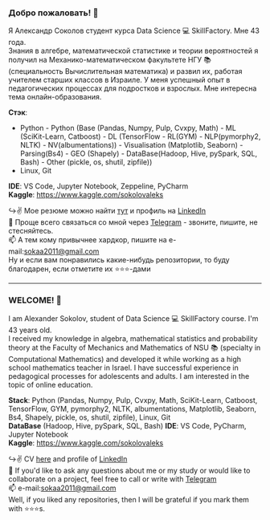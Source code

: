 ### Добро пожаловать! 👋

Я Александр Соколов студент курса Data Science 💻 SkillFactory. Мне 43 года.  
Знания в алгебре, математической статистике и теории вероятностей я получил на Механико-математическом факультете НГУ 📚 (специальность Вычислительная математика) и развил их, работая учителем старших классов в Израиле. У меня успешный опыт в педагогических процессах для подростков и взрослых. Мне интересна тема онлайн-образования.  

**Стэк**:  
- Python - Python (Base (Pandas, Numpy, Pulp, Cvxpy, Math) - ML (SciKit-Learn, Catboost) - DL (TensorFlow - RL(GYM) - NLP(pymorphy2, NLTK) - NV(albumentations)) - Visualisation (Matplotlib, Seaborn) - Parsing(Bs4) - GEO (Shapely) - DataBase(Hadoop, Hive, pySpark, SQL, Bash)  - Other (pickle, os, shutil, zipfile))  
- Linux, Git  

**IDE**: VS Code, Jupyter Notebook, Zeppeline, PyCharm  
**Kaggle**: https://www.kaggle.com/sokolovaleks

↪️✌️ Мое резюме можно найти [тут](https://hh.ru/resume/771742d4ff073fc5bb0039ed1f7368755a7a74) и профиль на [LinkedIn](https://www.linkedin.com/in/%D1%81%D0%BE%D0%BA%D0%BE%D0%BB%D0%BE%D0%B2-%D0%B0%D0%BB%D0%B5%D0%BA%D1%81%D0%B0%D0%BD%D0%B4%D1%80-05378037/)  
📩 Проще всего связаться со мной через [Telegram](https://t.me/aleks_2011) - звоните, пишите, не стесняйтесь.  
📫 А тем кому привычнее хардкор, пишите на e-mail:[sokaa2011@gmail.com](mailto:sokaa2011@gmail.com)  
Ну и если вам понравились какие-нибудь репозитории, то буду благодарен, если отметите их ⭐️⭐️⭐️-дами  

---
### WELCOME! 👋

I am Alexander Sokolov, student of Data Science 💻 SkillFactory course. I'm 43 years old.  
I received my knowledge in algebra, mathematical statistics and probability theory at the Faculty of Mechanics and Mathematics of NSU 📚 (specialty in Computational Mathematics) and developed it while working as a high school mathematics teacher in Israel. I have successful experience in pedagogical processes for adolescents and adults. I am interested in the topic of online education.  

**Stack**:  Python (Pandas, Numpy, Pulp, Cvxpy, Math, SciKit-Learn, Catboost, TensorFlow, GYM, pymorphy2, NLTK, albumentations, Matplotlib, Seaborn, Bs4, Shapely, pickle, os, shutil, zipfile), Linux, Git  
**DataBase** (Hadoop, Hive, pySpark, SQL, Bash)
**IDE**: VS Code, PyCharm, Jupyter Notebook  
**Kaggle**: https://www.kaggle.com/sokolovaleks

↪️✌️ CV [here](https://hh.ru/resume/771742d4ff073fc5bb0039ed1f7368755a7a74) and profile of [LinkedIn](https://www.linkedin.com/in/%D1%81%D0%BE%D0%BA%D0%BE%D0%BB%D0%BE%D0%B2-%D0%B0%D0%BB%D0%B5%D0%BA%D1%81%D0%B0%D0%BD%D0%B4%D1%80-05378037/)  
📩  If you'd like to ask any questions about me or my study or would like to collaborate on a project, feel free to call or write with [Telegram](https://t.me/aleks_2011)  
📫 e-mail:[sokaa2011@gmail.com](mailto:sokaa2011@gmail.com)  
Well, if you liked any repositories, then I will be grateful if you mark them with ⭐️⭐️⭐️s.
